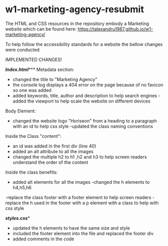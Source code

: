 # w1-marketing-agency-resubmit


The HTML and CSS resources in the repository 
embody a Marketing website which can be found here: https://talexandru1987.github.io/w1-marketing-agency/

To help follow the accessibility standards for a website 
the bellow changes were conducted

IMPLEMENTED CHANGES!

***Index.html******
Metadata section:
- changed the title to "Marketing Agency"
- the console log displays a 404 error on the page 
because of no favicon so one was added
- added keywords, title, author and description to help search engines
-added the viewport to help scale the website on different devices

Body Element:

- changed the website logo "Horiseon" from a heading to a paragraph with an id to help css style
-updated the class naming conventions

 Inside the Class "content":
- an id was added in the first div (line 40)
- added an alt attribute to all the images
- changed the multiple h2  to h1 ,h2 and h3 to help screen readers understand the order of the content

Inside the class benefits:
- added alt elements for all the images
-changed the h elements to h4,h5,h6

-replace the class footer with a footer element to help screen readers
-replace the h used in the footer with a p element with a class to help with css style


*****styles.css******

- updated the h elements to have the same size and style
- included the footer element into the file and replaced the footer div 
- added comments in the code